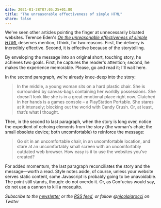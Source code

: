 ```yaml
---
date: 2021-01-28T07:05:25+01:00
title: "The unreasonable effectiveness of simple HTML"
share: false
---
```

We've seen other articles pointing the finger at unnecessarily bloated
websites. Terence Eden's *[On the unreasonable effectiveness of simple
HTML][1]* deserves mention, I think, for two reasons. First, the delivery is
incredibly effective. Second, it is effective because of the storytelling. 

By enveloping the message into an original short, touching story, he achieves
two goals. First, he captures the reader's attention; second, he makes the
experience memorable. Please, go and read it; I'll wait here.

In the second paragraph, we're already knee-deep into the story:

> In the middle, a young woman sits on a hard plastic chair. She is surrounded
> by canvas-bags containing her worldly possessions. She doesn’t look like she
> is in a great emotional place right now. Clutched in her hands is a games
> console – a PlayStation Portable. She stares at it intensely; blocking out
> the world with Candy Crush. Or, at least, that’s what I thought.

Then, in the second to last paragraph, when the story is long over, notice the
expedient of echoing elements from the story (the woman's chair; the small
obsolete device; both uncomfortable) to reinforce the message:

> Go sit in an uncomfortable chair, in an uncomfortable location, and stare at
> an uncomfortably small screen with an uncomfortably outdated web browser. How
> easy is it to use the websites you’ve created?

For added momentum, the last paragraph reconciliates the story and the
message—worth a read. Style notes aside, of course, unless your website serves
static content, some Javascript is probably going to be unavoidable. The point
still stands, though: do not overdo it. Or, as Confucius would say, do not use
a cannon to kill a mosquito.

*Subscribe to the [newsletter][nl] or the [RSS feed][rss], or follow @[nicolaiarocci][tw] on Twitter*

 [1]: https://shkspr.mobi/blog/2021/01/the-unreasonable-effectiveness-of-simple-html/
 [rss]: https://nicolaiarocci.com/index.xml
 [tw]: http://twitter.com/nicolaiarocci
 [nl]: http://eepurl.com/b-_Pzz

